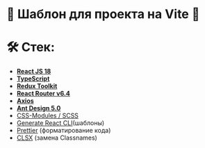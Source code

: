 # 👑 Шаблон для проекта на Vite 👑

# 🛠 Стек:

- **[React JS 18](https://reactjs.org)**
- **[TypeScript](https://www.typescriptlang.org)**
- **[Redux Toolkit](https://redux-toolkit.js.org)**
- **[React Router v6.4](https://reactrouter.com)**
- **[Axios](https://axios-http.com)**
- **[Ant Design 5.0](https://ant.design)**
- [CSS-Modules / SCSS](https://sass-lang.com)
- [Generate React CLI](https://github.com/arminbro/generate-react-cli)(шаблоны)
- [Prettier](https://prettier.io) (форматирование кода)
- [CLSX](https://github.com/lukeed/clsx) (замена Classnames)
